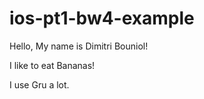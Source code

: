 # ios-pt1-bw4-example

Hello, My name is Dimitri Bouniol!

I like to eat Bananas!

I use Gru a lot.

